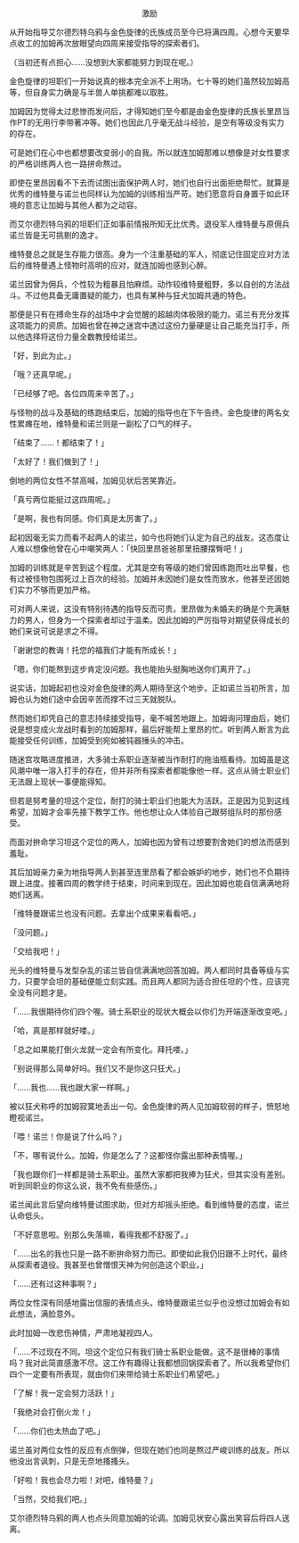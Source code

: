 <p align="center">激励</p>

从开始指导艾尔德烈特乌鸦与金色旋律的氏族成员至今已将满四周。心想今天要早点收工的加姆再次放眼望向四周来接受指导的探索者们。

（当初还有点担心……没想到大家都能努力到现在呢。）

金色旋律的坦职们一开始说真的根本完全派不上用场。七十等的她们虽然较加姆高等，但自身实力确是与半兽人单挑都难以取胜。

加姆因为觉得太过悲惨而发问后，才得知她们至今都是由金色旋律的氏族长里昂当作PT的无用行李带著冲等。她们也因此几乎毫无战斗经验，是空有等级没有实力的存在。

可是她们在心中也都想要改变弱小的自我。所以就连加姆那难以想像是对女性要求的严格训练两人也一路拼命熬过。

即使在里昂因看不下去而试图出面保护两人时，她们也自行出面拒绝帮忙。就算是优秀的维特曼与诺兰也同样认为加姆的训练相当严苛。她们愿意将自身置于如此环境的意志让加姆与其他人都为之动容。

而艾尔德烈特乌鸦的坦职们正如事前情报所知无比优秀。退役军人维特曼与原佣兵诺兰皆是无可挑剔的逸才。

维特曼总之就是生存能力很高。身为一个注重基础的军人，彻底记住固定应对方法后的维特曼遇上怪物时高明的应对，就连加姆也感到心醉。

诺兰因曾为佣兵，个性较为粗暴且怕麻烦。动作较维特曼粗野，多以自创的方法战斗。不过他具备无庸置疑的能力，也具有某种与狂犬加姆共通的特色。

那便是只有在搏命生存的战场中才会觉醒的超越肉体极限的能力。诺兰有充分发挥这项能力的资质。加姆也曾在神之迷宫中透过这份力量硬是让自己能充当打手，所以他选择将这份力量全数教授给诺兰。

「好，到此为止。」

「哦？还真早呢。」

「已经够了吧。各位四周来辛苦了。」

与怪物的战斗及基础的练跑结束后，加姆的指导也在下午告终。金色旋律的两名女性累瘫在地，维特曼和诺兰则是一副松了口气的样子。

「结束了……！都结束了！」

「太好了！我们做到了！」

倒地的两位女性不禁高喊，加姆见状后苦笑靠近。

「真亏两位能挺过这四周呢。」

「是啊，我也有同感。你们真是太厉害了。」

起初因毫无实力而看不起两人的诺兰，如今也将她们认定为自己的战友。这态度让人难以想像他曾在心中嘲笑两人：「快回里昂爸爸那里扭腰摆臀吧！」

加姆的训练就是辛苦到这个程度。尤其是空有等级的她们曾因练跑而吐出早餐，也有过被怪物包围死过上百次的经验。加姆并未因她们是女性而放水，他甚至还因她们实力不够而更加严格。

可对两人来说，这没有特别待遇的指导反而可贵。里昂做为未婚夫的确是个充满魅力的男人，但身为一个探索者却过于温柔。因此加姆的严厉指导对期望获得成长的她们来说可说是求之不得。

「谢谢您的教诲！托您的福我们才能有所成长！」

「嗯，你们能熬到这步肯定没问题。我也能抬头挺胸地送你们离开了。」

说实话，加姆起初也没对金色旋律的两人期待至这个地步。正如诺兰当初所言，加姆也认为她们途中会因辛苦而撑不过三天就脱队。

然而她们却凭自己的意志持续接受指导，毫不喊苦地跟上。加姆询问理由后，她们说是想变成火龙战时看到的加姆那样，最后好能帮上里昂的忙。听到两人断言为此能接受任何训练，加姆受到宛如被钝器捶头的冲击。

随迷宫攻略进度推进，大多骑士系职业逐渐被当作耐打的拖油瓶看待。加姆虽是这风潮中唯一溶入打手的存在，但并非所有探索者都能像他一样。这点从骑士职业们无法跟上现状一事便能得知。

但若是努考量的坦这个定位，耐打的骑士职业们也能大为活跃。正是因为见到这线希望，加姆才会率先接下教学工作。他也想让众人体验自己跟努组队时的那份感受。

而面对拚命学习坦这个定位的两人，加姆也因为曾有过想要割舍她们的想法而感到羞耻。

其后加姆亲力亲为地指导两人到甚至连里昂看了都会嫉妒的地步，她们也不负期待跟上进度。接著四周的教学终于结束，时间来到现在。因此加姆也能自信满满地将她们送离。

「维特曼跟诺兰也没有问题。去拿出个成果来看看吧。」

「没问题。」

「交给我吧！」

光头的维特曼与发型杂乱的诺兰皆自信满满地回答加姆。两人都同时具备等级与实力，只要学会坦的基础便能立刻实践。而且两人都同为适合担任坦的个性，应该完全没有问题才是。

「……我很期待你们四个喔。骑士系职业的现状大概会以你们为开端逐渐改变吧。」

「哈，真是那样就好喽。」

「总之如果能打倒火龙就一定会有所变化。拜托喽。」

「别说得那么简单好吗。我们又不是你这只狂犬。」

「……我也……我也跟大家一样啊。」

被以狂犬称呼的加姆寂寞地丢出一句。金色旋律的两人见加姆软弱的样子，愤怒地瞪视诺兰。

「喂！诺兰！你是说了什么吗？」

「不，哪有说什么。加姆，你是怎么了？这都怪你露出那种表情喔。」

「我也跟你们一样都是骑士系职业。虽然大家都把我捧为狂犬，但其实没有差别。听到同职业的你这么说，我不免有些感伤。」

诺兰闻此言后望向维特曼试图求助，但对方却摇头拒绝。看到维特曼的态度，诺兰认命低头。

「不好意思啦。别那么失落嘛，看得我都不舒服了。」

「……出名的我也只是一路不断拚命努力而已。即使如此我仍旧跟不上时代，最终从探索者退役。我甚至也曾憎恨天神为何创造这个职业。」

「……还有过这种事啊？」

两位女性深有同感地露出信服的表情点头。维特曼跟诺兰似乎也没想过加姆会有如此想法，满脸意外。

此时加姆一改悲伤神情，严肃地凝视四人。

「……不过现在不同。坦这个定位只有我们骑士系职业能做。这不是很棒的事情吗？我对此简直感激不尽。这工作有趣得让我都想回锅探索者了。所以我希望你们四个一定要有所表现，就由你们来带给骑士系职业们希望吧。」

「了解！我一定会努力活跃！」

「我绝对会打倒火龙！」

「……你们也太热血了吧。」

诺兰虽对两位女性的反应有点倒弹，但现在她们也同是熬过严峻训练的战友。所以他没出言讽刺，只是无奈地搔搔头。

「好啦！我也会尽力啦！对吧，维特曼？」

「当然，交给我们吧。」

艾尔德烈特乌鸦的两人也点头同意加姆的论调。加姆见状安心露出笑容后将四人送离。

